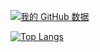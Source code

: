 

[![我的 GitHub 数据](https://github-readme-stats.vercel.app/api?username=derekhuangxu)]()

[![Top Langs](https://github-readme-stats.vercel.app/api/top-langs/?username=derekhuangxu&layout=compact)](https://github.com/anuraghazra/github-readme-stats)
<!--
**derekhuangxu/derekhuangxu** is a ✨ _special_ ✨ repository because its `README.md` (this file) appears on your GitHub profile.

Here are some ideas to get you started:

- 🔭 I’m currently working on ...
- 🌱 I’m currently learning ...
- 👯 I’m looking to collaborate on ...
- 🤔 I’m looking for help with ...
- 💬 Ask me about ...
- 📫 How to reach me: ...
- 😄 Pronouns: ...
- ⚡ Fun fact: ...
-->
